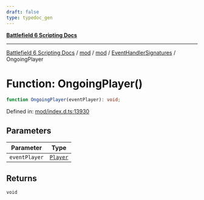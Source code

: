 ```yaml
---
draft: false
type: typedoc_gen
---
```


[**Battlefield 6 Scripting Docs**](../../../../_index.md)

***

[Battlefield 6 Scripting Docs](../../../../_index.md) / [mod](../../../_index.md) / [mod](../../_index.md) / [EventHandlerSignatures](../_index.md) / OngoingPlayer

# Function: OngoingPlayer()

```ts
function OngoingPlayer(eventPlayer): void;
```

Defined in: [mod/index.d.ts:13930](https://github.com/battlefield-portal-community/portal-docs/blob/6d87e21c5922a3efb03c634dbe98e5fe6e797672/generators/santiago/mod/index.d.ts#L13930)

## Parameters

| Parameter | Type |
| ------ | ------ |
| `eventPlayer` | [`Player`](../../Player/_index.md) |

## Returns

`void`
